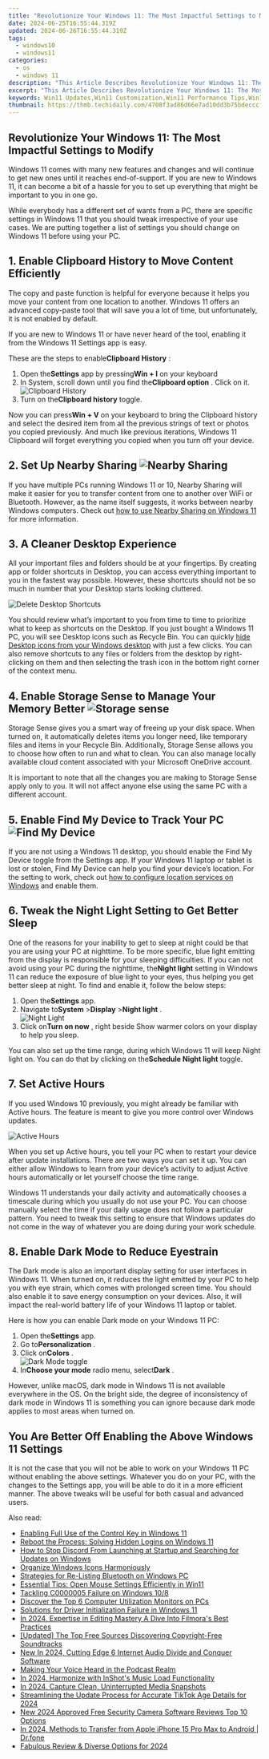 ```yaml
---
title: "Revolutionize Your Windows 11: The Most Impactful Settings to Modify"
date: 2024-06-25T16:55:44.319Z
updated: 2024-06-26T16:55:44.319Z
tags:
  - windows10
  - windows11
categories:
  - os
  - windows 11
description: "This Article Describes Revolutionize Your Windows 11: The Most Impactful Settings to Modify"
excerpt: "This Article Describes Revolutionize Your Windows 11: The Most Impactful Settings to Modify"
keywords: Win11 Updates,Win11 Customization,Win11 Performance Tips,Win11 Power Saving,Win11 Accessibility,Win11 Security Settings,Win11 User Interface (UI) Tweaks
thumbnail: https://thmb.techidaily.com/4708f3ad86d66e7ad10dd3b75bdecccf20aa6cf32be5cc5adbe8d57734cb7714.jpg
---
```


## Revolutionize Your Windows 11: The Most Impactful Settings to Modify

 Windows 11 comes with many new features and changes and will continue to get new ones until it reaches end-of-support. If you are new to Windows 11, it can become a bit of a hassle for you to set up everything that might be important to you in one go.

 While everybody has a different set of wants from a PC, there are specific settings in Windows 11 that you should tweak irrespective of your use cases. We are putting together a list of settings you should change on Windows 11 before using your PC.

## 1\. Enable Clipboard History to Move Content Efficiently

 The copy and paste function is helpful for everyone because it helps you move your content from one location to another. Windows 11 offers an advanced copy-paste tool that will save you a lot of time, but unfortunately, it is not enabled by default.

 If you are new to Windows 11 or have never heard of the tool, enabling it from the Windows 11 Settings app is easy.

 These are the steps to enable**Clipboard History** :

1. Open the**Settings** app by pressing**Win + I** on your keyboard
2. In System, scroll down until you find the**Clipboard option** . Click on it.  
![Clipboard History](https://static1.makeuseofimages.com/wordpress/wp-content/uploads/2023/02/clipboard-history-screenshot-edit.jpg)
3. Turn on the**Clipboard history** toggle.

 Now you can press**Win + V** on your keyboard to bring the Clipboard history and select the desired item from all the previous strings of text or photos you copied previously. And much like previous iterations, Windows 11 Clipboard will forget everything you copied when you turn off your device.

## 2\. Set Up Nearby Sharing ![Nearby Sharing](https://static1.makeuseofimages.com/wordpress/wp-content/uploads/2023/02/nearby-sharing-edit.jpg)

 If you have multiple PCs running Windows 11 or 10, Nearby Sharing will make it easier for you to transfer content from one to another over WiFi or Bluetooth. However, as the name itself suggests, it works between nearby Windows computers. Check out [how to use Nearby Sharing on Windows 11](https://www.makeuseof.com/how-to-use-nearby-sharing-on-windows-11/) for more information.

## 3\. A Cleaner Desktop Experience

 All your important files and folders should be at your fingertips. By creating app or folder shortcuts in Desktop, you can access everything important to you in the fastest way possible. However, these shortcuts should not be so much in number that your Desktop starts looking cluttered.

![Delete Desktop Shortcuts](https://static1.makeuseofimages.com/wordpress/wp-content/uploads/2023/02/delete-desktop-shortcuts.jpg)

 You should review what’s important to you from time to time to prioritize what to keep as shortcuts on the Desktop. If you just bought a Windows 11 PC, you will see Desktop icons such as Recycle Bin. You can quickly [hide Desktop icons from your Windows desktop](https://www.makeuseof.com/ways-to-hide-desktop-icons-on-windows/) with just a few clicks. You can also remove shortcuts to any files or folders from the desktop by right-clicking on them and then selecting the trash icon in the bottom right corner of the context menu.

## 4\. Enable Storage Sense to Manage Your Memory Better ![Storage sense](https://static1.makeuseofimages.com/wordpress/wp-content/uploads/2023/02/storage-sense-edit.jpg)

 Storage Sense gives you a smart way of freeing up your disk space. When turned on, it automatically deletes items you longer need, like temporary files and items in your Recycle Bin. Additionally, Storage Sense allows you to choose how often to run and what to clean. You can also manage locally available cloud content associated with your Microsoft OneDrive account.

 It is important to note that all the changes you are making to Storage Sense apply only to you. It will not affect anyone else using the same PC with a different account.

## 5\. Enable Find My Device to Track Your PC ![Find My Device](https://static1.makeuseofimages.com/wordpress/wp-content/uploads/2023/02/find-my-device-edit.jpg)

 If you are not using a Windows 11 desktop, you should enable the Find My Device toggle from the Settings app. If your Windows 11 laptop or tablet is lost or stolen, Find My Device can help you find your device’s location. For the setting to work, check out [how to configure location services on Windows](https://www.makeuseof.com/windows-11-configure-location-services/) and enable them.

## 6\. Tweak the Night Light Setting to Get Better Sleep

 One of the reasons for your inability to get to sleep at night could be that you are using your PC at nighttime. To be more specific, blue light emitting from the display is responsible for your sleeping difficulties. If you can not avoid using your PC during the nighttime, the**Night light** setting in Windows 11 can reduce the exposure of blue light to your eyes, thus helping you get better sleep at night. To find and enable it, follow the below steps:

1. Open the**Settings** app.
2. Navigate to**System** \>**Display** \>**Night light** .  
![Night Light](https://static1.makeuseofimages.com/wordpress/wp-content/uploads/2023/02/night-light-edit.jpg)
3. Click on**Turn on now** , right beside Show warmer colors on your display to help you sleep.

 You can also set up the time range, during which Windows 11 will keep Night light on. You can do that by clicking on the**Schedule Night light** toggle.

## 7\. Set Active Hours

 If you used Windows 10 previously, you might already be familiar with Active hours. The feature is meant to give you more control over Windows updates.

![Active Hours](https://static1.makeuseofimages.com/wordpress/wp-content/uploads/2023/02/set-active-hours-edit.jpg)

 When you set up Active hours, you tell your PC when to restart your device after update installations. There are two ways you can set it up. You can either allow Windows to learn from your device’s activity to adjust Active hours automatically or let yourself choose the time range.

 Windows 11 understands your daily activity and automatically chooses a timescale during which you usually do not use your PC. You can choose manually select the time if your daily usage does not follow a particular pattern. You need to tweak this setting to ensure that Windows updates do not come in the way of whatever you are doing during your work schedule.

## 8\. Enable Dark Mode to Reduce Eyestrain

 The Dark mode is also an important display setting for user interfaces in Windows 11\. When turned on, it reduces the light emitted by your PC to help you with eye strain, which comes with prolonged screen time. You should also enable it to save energy consumption on your devices. Also, it will impact the real-world battery life of your Windows 11 laptop or tablet.

Here is how you can enable Dark mode on your Windows 11 PC:

1. Open the**Settings** app.
2. Go to**Personalization** .
3. Click on**Colors** .  
![Dark Mode toggle](https://static1.makeuseofimages.com/wordpress/wp-content/uploads/2023/02/dark-mode-toggle-edit.jpg)
4. In**Choose your mode** radio menu, select**Dark** .

 However, unlike macOS, dark mode in Windows 11 is not available everywhere in the OS. On the bright side, the degree of inconsistency of dark mode in Windows 11 is something you can ignore because dark mode applies to most areas when turned on.

## You Are Better Off Enabling the Above Windows 11 Settings

 It is not the case that you will not be able to work on your Windows 11 PC without enabling the above settings. Whatever you do on your PC, with the changes to the Settings app, you will be able to do it in a more efficient manner. The above tweaks will be useful for both casual and advanced users.


<ins class="adsbygoogle"
     style="display:block"
     data-ad-format="autorelaxed"
     data-ad-client="ca-pub-7571918770474297"
     data-ad-slot="1223367746"></ins>



<ins class="adsbygoogle"
     style="display:block"
     data-ad-client="ca-pub-7571918770474297"
     data-ad-slot="8358498916"
     data-ad-format="auto"
     data-full-width-responsive="true"></ins>

<span class="atpl-alsoreadstyle">Also read:</span>
<div><ul>
<li><a href="https://win11-tips.techidaily.com/enabling-full-use-of-the-control-key-in-windows-11/"><u>Enabling Full Use of the Control Key in Windows 11</u></a></li>
<li><a href="https://win11-tips.techidaily.com/reboot-the-process-solving-hidden-logins-on-windows-11/"><u>Reboot the Process: Solving Hidden Logins on Windows 11</u></a></li>
<li><a href="https://win11-tips.techidaily.com/how-to-stop-discord-from-launching-at-startup-and-searching-for-updates-on-windows/"><u>How to Stop Discord From Launching at Startup and Searching for Updates on Windows</u></a></li>
<li><a href="https://win11-tips.techidaily.com/organize-windows-icons-harmoniously/"><u>Organize Windows Icons Harmoniously</u></a></li>
<li><a href="https://win11-tips.techidaily.com/strategies-for-re-listing-bluetooth-on-windows-pc/"><u>Strategies for Re-Listing Bluetooth on Windows PC</u></a></li>
<li><a href="https://win11-tips.techidaily.com/essential-tips-open-mouse-settings-efficiently-in-win11/"><u>Essential Tips: Open Mouse Settings Efficiently in Win11</u></a></li>
<li><a href="https://win11-tips.techidaily.com/tackling-c0000005-failure-on-windows-108/"><u>Tackling C0000005 Failure on Windows 10/8</u></a></li>
<li><a href="https://win11-tips.techidaily.com/discover-the-top-6-computer-utilization-monitors-on-pcs/"><u>Discover the Top 6 Computer Utilization Monitors on PCs</u></a></li>
<li><a href="https://win11-tips.techidaily.com/solutions-for-driver-initialization-failure-in-windows-11/"><u>Solutions for Driver Initialization Failure in Windows 11</u></a></li>
<li><a href="https://some-knowledge.techidaily.com/in-2024-expertise-in-editing-mastery-a-dive-into-filmoras-best-practices/"><u>In 2024, Expertise in Editing Mastery  A Dive Into Filmora's Best Practices</u></a></li>
<li><a href="https://some-skills.techidaily.com/updated-the-top-free-sources-discovering-copyright-free-soundtracks/"><u>[Updated] The Top Free Sources  Discovering Copyright-Free Soundtracks</u></a></li>
<li><a href="https://audio-editing.techidaily.com/new-in-2024-cutting-edge-6-internet-audio-divide-and-conquer-software/"><u>New In 2024, Cutting Edge 6 Internet Audio Divide and Conquer Software</u></a></li>
<li><a href="https://extra-hints.techidaily.com/making-your-voice-heard-in-the-podcast-realm/"><u>Making Your Voice Heard in the Podcast Realm</u></a></li>
<li><a href="https://some-knowledge.techidaily.com/in-2024-harmonize-with-inshots-music-load-functionality/"><u>In 2024, Harmonize with InShot's Music Load Functionality</u></a></li>
<li><a href="https://extra-tips.techidaily.com/in-2024-capture-clean-uninterrupted-media-snapshots/"><u>In 2024, Capture Clean, Uninterrupted Media Snapshots</u></a></li>
<li><a href="https://some-skills.techidaily.com/streamlining-the-update-process-for-accurate-tiktok-age-details-for-2024/"><u>Streamlining the Update Process for Accurate TikTok Age Details for 2024</u></a></li>
<li><a href="https://smart-video-editing.techidaily.com/new-2024-approved-free-security-camera-software-reviews-top-10-options/"><u>New 2024 Approved Free Security Camera Software Reviews Top 10 Options</u></a></li>
<li><a href="https://iphone-transfer.techidaily.com/in-2024-methods-to-transfer-from-apple-iphone-15-pro-max-to-android-drfone-by-drfone-transfer-from-ios/"><u>In 2024, Methods to Transfer from Apple iPhone 15 Pro Max to Android | Dr.fone</u></a></li>
<li><a href="https://some-techniques.techidaily.com/fabulous-review-and-diverse-options-for-2024/"><u>Fabulous Review & Diverse Options for 2024</u></a></li>
</ul></div>
